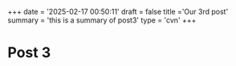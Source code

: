 +++
date = '2025-02-17 00:50:11'
draft = false
title ='Our 3rd post'
summary = 'this is a summary of post3'
type = 'cvn'
+++

# Post 3

